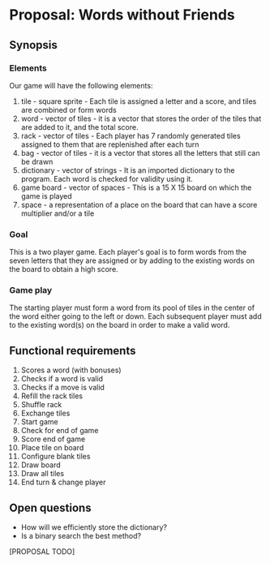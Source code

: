 # Proposal: **Words without Friends**

## Synopsis

### Elements

Our game will have the following elements:

1) tile - square sprite - Each tile is assigned a letter and a score, and tiles are combined or form words
1) word - vector of tiles - it is a vector that stores the order of the tiles that are added to it, and the total score.
7) rack - vector of tiles - Each player has 7 randomly generated tiles assigned to them that are replenished after each turn
9) bag - vector of tiles - it is a vector that stores all the letters that still can be drawn
10) dictionary - vector of strings - It is an imported dictionary to the program. Each word is checked for validity using it.
3) game board - vector of spaces - This is a 15 X 15 board on which the game is played 
6) space - a representation of a place on the board that can have a score multiplier and/or a tile

### Goal

This is a two player game. Each player's goal is to form words from the seven letters that they are assigned or by
adding to the existing words on the board to obtain a high score.


### Game play

The starting player must form a word from its pool of tiles in the center of the word either going to the left or down.
Each subsequent player must add to the existing word(s) on the board in order to make a valid word. 


## Functional requirements

  1.  Scores a word (with bonuses) 
  3.  Checks if a word is valid 
  4.  Checks if a move is valid 
  5.  Refill the rack tiles 
  6.  Shuffle rack 
  7. Exchange tiles
  8.  Start game 
  9.   Check for end of game 
  10. Score end of game 
  11.  Place tile on board 
  12.  Configure blank tiles 
  13.  Draw board 
  14.  Draw all tiles 
  15.  End turn & change player 

## Open questions

- How will we efficiently store the dictionary?
- Is a binary search the best method?

[PROPOSAL TODO]


